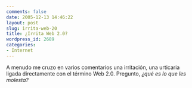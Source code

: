 ```yaml
---
comments: false
date: 2005-12-13 14:46:22
layout: post
slug: irrita-web-20
title: ¿Irrita Web 2.0?
wordpress_id: 2689
categories:
- Internet
---
```


A menudo me cruzo en varios comentarios una irritación, una urticaria ligada directamente con el término Web 2.0. Pregunto, _¿qué es lo que les molesta?_
